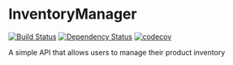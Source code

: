 # InventoryManager
[![Build Status](https://travis-ci.org/SubtypeZero/InventoryManager.svg?branch=master)](https://travis-ci.org/SubtypeZero/InventoryManager)
[![Dependency Status](https://www.versioneye.com/user/projects/589784acf55eb20038134947/badge.svg?style=flat)](https://www.versioneye.com/user/projects/589784acf55eb20038134947)
[![codecov](https://codecov.io/gh/SubtypeZero/InventoryManager/branch/master/graph/badge.svg)](https://codecov.io/gh/SubtypeZero/InventoryManager)

A simple API that allows users to manage their product inventory
